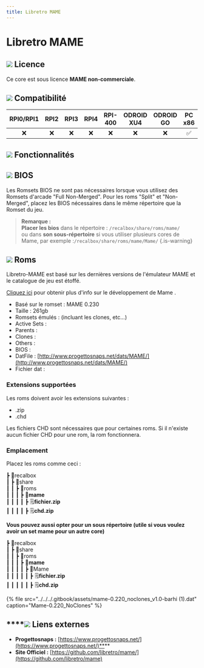 ```yaml
---
title: Libretro MAME
---
```


# Libretro MAME



## ![](/migration-images/emulateurs/arcade/mame/gerald-g-parchment-background-or-border-5.svg) Licence

Ce core est sous licence **MAME non-commerciale**.

## ![](/migration-images/emulateurs/arcade/mame/compatibility.png) Compatibilité

| RPI0/RPI1 | RPI2 | RPI3 | RPI4 | RPI-400 | ODROID XU4 | ODROID GO | PC x86 | PC x86\_64 |
| :---: | :---: | :---: | :---: | :---: | :---: | :---: | :---: | :---: |
| ❌ | ❌ | ❌ | ❌ | ❌ | ❌ | ❌ | ✅ | ✅ |

## ![](/migration-images/emulateurs/arcade/mame/cogwheel-145804_640.png) Fonctionnalités



## ![](/migration-images/emulateurs/arcade/mame/tqfp32.svg) BIOS

Les Romsets BIOS ne sont pas nécessaires lorsque vous utilisez des Romsets d'arcade "Full Non-Merged". Pour les roms "Split" et "Non-Merged", placez les BIOS nécessaires dans le même répertoire que la Romset du jeu.


>**Remarque :  
>Placer les bios** dans le répertoire : `/recalbox/share/roms/mame/`   
>ou dans **son sous-répertoire** si vous utiliser plusieurs cores de Mame, par exemple :`/recalbox/share/roms/mame/Mame/`
{.is-warning}

## ![](/migration-images/emulateurs/arcade/mame/rom-30098_640.png) Roms

Libretro-MAME est basé sur les dernières versions de l'émulateur MAME et le catalogue de jeu est étoffé.

[Cliquez ici](https://www.mamedev.org/) pour obtenir plus d'info sur le développement de Mame .

* Basé sur le romset : MAME 0.230
* Taille : 261gb
* Romsets émulés :  \(incluant les clones, etc...\)
* Active Sets : 
* Parents :
* Clones : 
* Others : 
* BIOS : 
* DatFile :  [http://www.progettosnaps.net/dats/MAME/](http://www.progettosnaps.net/dats/MAME/)
* Fichier dat :

### **Extensions supportées**

Les roms doivent avoir les extensions suivantes :

* .zip
* .chd

Les fichiers CHD sont nécessaires que pour certaines roms. Si il n'existe aucun fichier CHD pour une rom, la rom fonctionnera.

### **Emplacement**

Placez les roms comme ceci : 

┣ 📁recalbox  
┃ ┣ 📁share  
┃ ┃ ┣ 📁roms  
┃ ┃ ┃ ┣ 📁**mame**  
┃ ┃ ┃ ┃ ┣ 🗒**fichier.zip**  
┃ ┃ ┃ ┃ ┣ 🗒**chd.zip**  

**Vous pouvez aussi opter pour un sous répertoire \(utile si vous voulez avoir un set mame pour un autre core\)**

┣ 📁recalbox  
┃ ┣ 📁share  
┃ ┃ ┣ 📁roms  
┃ ┃ ┃ ┣ 📁**mame**  
┃ ┃ ┃ ┃ ┣ 📁Mame  
┃ ┃ ┃ ┃ ┃ ┣ 🗒**fichier.zip**  
┃ ┃ ┃ ┃ ┃ ┣ 🗒**chd.zip**  

{% file src="../../../.gitbook/assets/mame-0.220\_noclones\_v1.0-barhi \(1\).dat" caption="Mame-0.220\_NoClones" %}

## \*\*\*\*![](/migration-images/emulateurs/arcade/mame/kisspng-web-development-world-wide-web-computer-icons-webs-world-wide-web-icon-png-5ab05c24477216.4540070115215073642927.png) **Liens externes** <a id="liens-exterieur"></a>

* **Progettosnaps :** [https://www.progettosnaps.net/](https://www.progettosnaps.net/)**​**
* **Site Officiel :** [https://github.com/libretro/mame/](https://github.com/libretro/mame)

